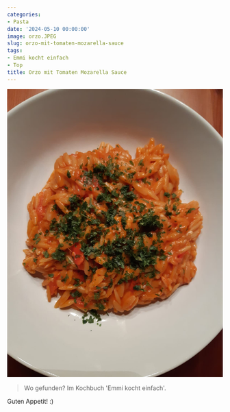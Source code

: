 ```yaml
---
categories:
- Pasta
date: '2024-05-10 00:00:00'
image: orzo.JPEG
slug: orzo-mit-tomaten-mozarella-sauce
tags:
- Emmi kocht einfach
- Top
title: Orzo mit Tomaten Mozarella Sauce
---
```



![Foto 1](a3d3f49e-1fb8-4223-be2d-537278d4e820.JPG)

> Wo gefunden? Im Kochbuch 'Emmi kocht einfach'.

Guten Appetit! :)